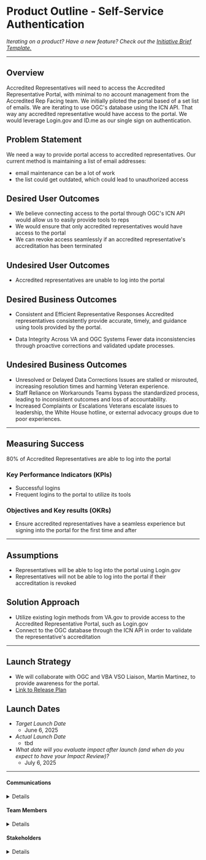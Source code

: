 
# Product Outline - Self-Service Authentication
*Iterating on a product? Have a new feature? Check out the [Initiative Brief Template.](https://bit.ly/initiative-brief-template)*

---

## Overview
Accredited Representatives will need to access the Accredited Representative Portal, with minimal to no account management from the Accredited Rep Facing team. We initially piloted the portal based of a set list of emails. We are iterating to use OGC's database using the ICN API. That way any accredited representative would have access to the portal. We would leverage Login.gov and ID.me as our single sign on authentication.

## Problem Statement
We need a way to provide portal access to accredited representatives. Our current method is maintaining a list of email addresses:
- email maintenance can be a lot of work
- the list could get outdated, which could lead to unauthorized access 


## Desired User Outcomes

- We believe connecting access to the portal through OGC's ICN API would allow us to easily provide tools to reps
- We would ensure that only accredited representatives would have access to the portal
- We can revoke access seamlessly if an accredited representative's accreditation has been terminated

## Undesired User Outcomes
- Accredited representatives are unable to log into the portal

## Desired Business Outcomes

- Consistent and Efficient Representative Responses
Accredited representatives consistently provide accurate, timely, and guidance using tools provided by the portal.

- Data Integrity Across VA and OGC Systems
Fewer data inconsistencies through proactive corrections and validated update processes.

## Undesired Business Outcomes
- Unresolved or Delayed Data Corrections
Issues are stalled or misrouted, increasing resolution times and harming Veteran experience.
- Staff Reliance on Workarounds
Teams bypass the standardized process, leading to inconsistent outcomes and loss of accountability.
- Increased Complaints or Escalations
Veterans escalate issues to leadership, the White House hotline, or external advocacy groups due to poor experiences.

---
## Measuring Success
80% of Accredited Representatives are able to log into the portal

### Key Performance Indicators (KPIs)
* Successful logins
* Frequent logins to the portal to utilize its tools

### Objectives and Key results (OKRs)
  - Ensure accredited representatives have a seamless experience but signing into the portal for the first time and after

---

## Assumptions
- Representatives will be able to log into the portal using Login.gov
- Representatives will not be able to log into the portal if their accreditation is revoked

## Solution Approach
- Utilize existing login methods from VA.gov to provide access to the Accredited Representative Portal, such as Login.gov
- Connect to the OGC database through the ICN API in order to validate the representative's accreditation

--- 

## Launch Strategy
- We will collaborate with OGC and VBA VSO Liaison, Martin Martinez, to provide awareness for the portal. 
- [Link to Release Plan](https://github.com/department-of-veterans-affairs/va.gov-team/blob/master/platform/product-management/release-plan-template.md)

## Launch Dates
- *Target Launch Date*
  - June 6, 2025
- *Actual Launch Date* 
  - tbd
- *What date will you evaluate impact after launch (and when do you expect to have your Impact Review)?*
  - July 6, 2025

---

#### Communications

<details>

Team Name: Accredited Representative Facing
GitHub Label: accredited-rep-facing
Slack channel: #benefits-representative-facing

</details>

#### Team Members

<details>
 
DEPO Lead: Jennifer Bertsch
PM: Candi Lemoine
Technical Architect: Alex Prokop
Engineering: Kevin Beddingfield
Research/Design: Jen Seipel
 
</details>


#### Stakeholders

<details>
Martin Martinez, Deputy VSO Liaison
Christa Shriber, Deputy Chief Counsel
 
</details>
